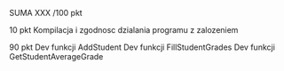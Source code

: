 SUMA  XXX /100 pkt

10 pkt
Kompilacja i zgodnosc dzialania programu z zalozeniem


90 pkt
Dev funkcji AddStudent
Dev funkcji FillStudentGrades
Dev funkcji GetStudentAverageGrade